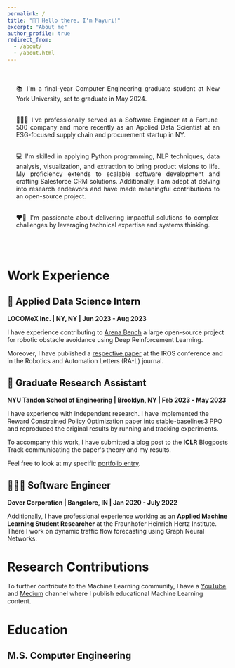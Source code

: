```yaml
---
permalink: /
title: "👋🏼 Hello there, I'm Mayuri!"
excerpt: "About me"
author_profile: true
redirect_from: 
  - /about/
  - /about.html
---
```


<style>
.about-container {
  text-align: justify;
  margin: 0 auto;
  max-width: 800px;
  padding: 20px;
}
</style>

<div class="about-container">

📚 I'm a final-year Computer Engineering graduate student at New York University, set to graduate in May 2024.<br><br>

👩🏽‍💻 I've professionally served as a Software Engineer at a Fortune 500 company and more recently as an Applied Data Scientist at an ESG-focused supply chain and procurement startup in NY.<br><br>

💻 I'm skilled in applying Python programming, NLP techniques, data analysis, visualization, and extraction to bring product visions to life. My proficiency extends to scalable software development and crafting Salesforce CRM solutions. Additionally, I am adept at delving into research endeavors and have made meaningful contributions to an open-source project.<br><br>

❤️‍🔥 I'm passionate about delivering impactful solutions to complex challenges by leveraging technical expertise and systems thinking.<br><br>

</div>

# Work Experience

## 🤖 Applied Data Science Intern
**LOCOMeX Inc. | NY, NY | Jun 2023 - Aug 2023**

I have experience contributing to [Arena Bench](https://github.com/Arena-Rosnav) a large open-source project for robotic obstacle avoidance using Deep Reinforcement Learning.

Moreover, I have published a [respective paper](https://sudo-boris.github.io/publication/2022-Arena-Bench) at the IROS conference and in the Robotics and Automation Letters (RA-L) journal.

## 📜 Graduate Research Assistant
**NYU Tandon School of Engineering | Brooklyn, NY | Feb 2023 - May 2023**

I have experience with independent research. I have implemented the Reward Constrained Policy Optimization paper into stable-baselines3 PPO and reproduced the original results by running and tracking experiments.

To accompany this work, I have submitted a blog post to the **ICLR** Blogposts Track communicating the paper's theory and my results.

Feel free to look at my specific [portfolio entry](https://sudo-boris.github.io/portfolio/RCPPO/).

## 👨🏻‍🔬 Software Engineer
**Dover Corporation | Bangalore, IN | Jan 2020 - July 2022**

Additionally, I have professional experience working as an **Applied Machine Learning Student Researcher** at the Fraunhofer Heinrich Hertz Institute. There I work on dynamic traffic flow forecasting using Graph Neural Networks.

# Research Contributions

To further contribute to the Machine Learning community, I have a [YouTube](https://www.youtube.com/@borismeinardus) and [Medium](https://medium.com/@boris.meinardus) channel where I publish educational Machine Learning content.

# Education

## M.S. Computer Engineering

